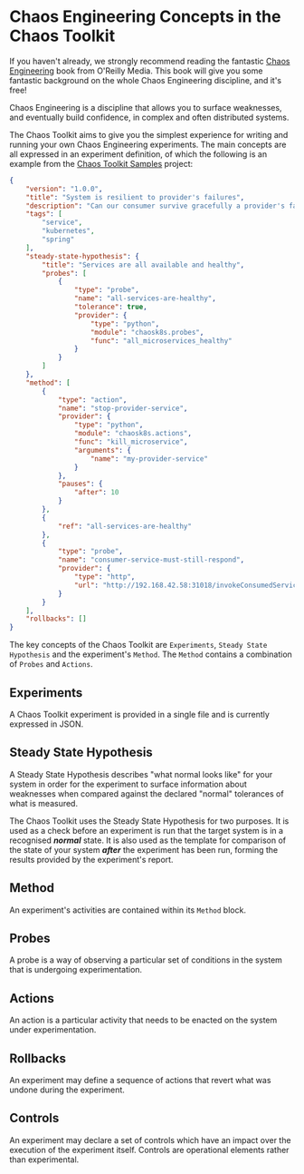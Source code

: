 # Chaos Engineering Concepts in the Chaos Toolkit

If you haven't already, we strongly recommend reading the fantastic
[Chaos Engineering][chaos-engineering-book] book from O'Reilly Media. This
book will give you some fantastic background on the whole Chaos Engineering
discipline, and it's free!

[chaos-engineering-book]: http://www.oreilly.com/webops-perf/free/chaos-engineering.csp

Chaos Engineering is a discipline that allows you to surface weaknesses, and
eventually build confidence, in complex and often distributed systems.

The Chaos Toolkit aims to give you the simplest experience for writing and
running your own Chaos Engineering experiments. The main concepts are all
expressed in an experiment definition, of which the following is an example
from the
[Chaos Toolkit Samples](https://github.com/chaostoolkit/chaostoolkit-samples)
project:

```json
{
    "version": "1.0.0",
    "title": "System is resilient to provider's failures",
    "description": "Can our consumer survive gracefully a provider's failure?",
    "tags": [
        "service",
        "kubernetes",
        "spring"
    ],
    "steady-state-hypothesis": {
        "title": "Services are all available and healthy",
        "probes": [
            {
                "type": "probe",
                "name": "all-services-are-healthy",
                "tolerance": true,
                "provider": {
                    "type": "python",
                    "module": "chaosk8s.probes",
                    "func": "all_microservices_healthy"
                }
            }
        ]
    },
    "method": [
        {
            "type": "action",
            "name": "stop-provider-service",
            "provider": {
                "type": "python",
                "module": "chaosk8s.actions",
                "func": "kill_microservice",
                "arguments": {
                    "name": "my-provider-service"
                }
            },
            "pauses": {
                "after": 10
            }
        },
        {
            "ref": "all-services-are-healthy"
        },
        {
            "type": "probe",
            "name": "consumer-service-must-still-respond",
            "provider": {
                "type": "http",
                "url": "http://192.168.42.58:31018/invokeConsumedService"
            }
        }
    ],
    "rollbacks": []
}
```

The key concepts of the Chaos Toolkit are `Experiments`,
`Steady State Hypothesis` and the experiment's `Method`. The `Method`
contains a combination of `Probes` and `Actions`.

## Experiments

A Chaos Toolkit experiment is provided in a single file and is currently
expressed in JSON.

## Steady State Hypothesis

A Steady State Hypothesis describes "what normal looks like" for your system
in order for the experiment to surface information about weaknesses when compared against the declared "normal" tolerances of what is measured.

The Chaos Toolkit uses the Steady State Hypothesis for two purposes. It is used as a check before an experiment is run that the target system is in a recognised ***normal*** state. It is also used as the template for comparison of the state of your system ***after*** the experiment has been run, forming the results provided by the experiment's report.

## Method

An experiment's activities are contained within its `Method` block.

## Probes

A probe is a way of observing a particular set of conditions in the system that
is undergoing experimentation.

## Actions

An action is a particular activity that needs to be enacted on the system under
experimentation.

## Rollbacks

An experiment may define a sequence of actions that revert what was undone
during the experiment.

## Controls

An experiment may declare a set of controls which have an impact over the
execution of the experiment itself. Controls are operational elements rather
than experimental.
